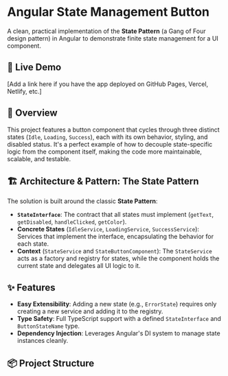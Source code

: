 # Angular State Management Button

A clean, practical implementation of the **State Pattern** (a Gang of Four design pattern) in Angular to demonstrate finite state management for a UI component.

## 🚀 Live Demo

[Add a link here if you have the app deployed on GitHub Pages, Vercel, Netlify, etc.]

## 📖 Overview

This project features a button component that cycles through three distinct states (`Idle`, `Loading`, `Success`), each with its own behavior, styling, and disabled status. It's a perfect example of how to decouple state-specific logic from the component itself, making the code more maintainable, scalable, and testable.

## 🏗️ Architecture & Pattern: The State Pattern

The solution is built around the classic **State Pattern**:
- **`StateInterface`**: The contract that all states must implement (`getText`, `getDisabled`, `handleClicked`, `getColor`).
- **Concrete States** (`IdleService`, `LoadingService`, `SuccessService`): Services that implement the interface, encapsulating the behavior for each state.
- **Context** (`StateService` and `StateButtonComponent`): The `StateService` acts as a factory and registry for states, while the component holds the current state and delegates all UI logic to it.

## ✨ Features

- **Easy Extensibility**: Adding a new state (e.g., `ErrorState`) requires only creating a new service and adding it to the registry.
- **Type Safety**: Full TypeScript support with a defined `StateInterface` and `ButtonStateName` type.
- **Dependency Injection**: Leverages Angular's DI system to manage state instances cleanly.

## 📦 Project Structure
